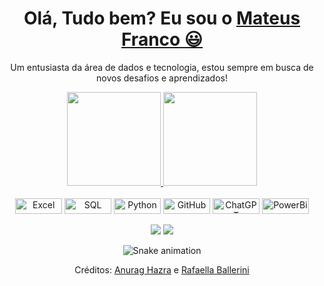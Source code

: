 <div>
  
  <h1 align="center">
    Olá, Tudo bem? Eu sou o 
    <a href="https://www.linkedin.com/in/mateusfranc0/">Mateus Franco 😃️</a>
  </h1>
  
  <p align="center">
    Um entusiasta da área de dados e tecnologia, estou sempre em busca de novos desafios e aprendizados!
  </p>
  
</div>

<div align="center">
  <a href="https://github.com/mateusfranc0">
    <img height="150em" src="https://github-readme-stats.vercel.app/api?username=mateusfranc0&count_private=true&include_all_commits=true&show_icons=true&theme=github_dark_dimmed&hide_border=false&show_owner=true"/>
    <img height="150em" src="https://github-readme-stats.vercel.app/api/top-langs/?username=mateusfranc0&theme=github_dark_dimmed&hide_border=false&&layout=compact"/>
  </a>
</div>

<div align="center" valign="top"><br>
  <img align="center" alt="Excel" height="25" width="75" src="https://img.shields.io/badge/Microsoft_Excel-217346?style=for-the-badge&logo=microsoft-excel&logoColor=white">
  <img align="center" alt="SQL" height="25" width="75" src="https://img.shields.io/badge/Microsoft_SQL_Server-CC2927?style=for-the-badge&logo=microsoft-sql-server&logoColor=white">
  <img align="center" alt="Python" height="25" width="75" src="https://img.shields.io/badge/Python-3776AB?style=for-the-badge&logo=python&logoColor=white">
  <img align="center" alt="GitHub" height="25" width="75" src="https://img.shields.io/badge/GitHub-100000?style=for-the-badge&logo=github&logoColor=white">
  <img align="center" alt="ChatGPT" height="25" width="75" src="https://img.shields.io/badge/chatGPT-74aa9c?style=for-the-badge&logo=openai&logoColor=white">
  <img align="center" alt="PowerBi" height="25" width="75" src="https://img.shields.io/badge/power_bi-F2C811?style=for-the-badge&logo=powerbi&logoColor=black">
  </div><br>

<div align="center">
  <a href="https://www.linkedin.com/in/mateusfranc0/" target="_blank"><img src="https://img.shields.io/badge/-LinkedIn-%230077B5?style=for-the-badge&logo=linkedin&logoColor=white" target="_blank"></a> 
  <a href="mailto:franco.contato@outlook.com"><img src="https://img.shields.io/badge/Microsoft_Outlook-0078D4?style=for-the-badge&logo=microsoft-outlook&logoColor=white" target="_blank"></a>
</div>

<div align="center">

  ![Snake animation](https://github.com/danielbped/danielbped/blob/output/github-contribution-grid-snake.svg)
  
</div>

<div align="center">
  <p>Créditos: <a href="https://github.com/anuraghazra/github-readme-stats">Anurag Hazra</a> e <a href="https://github.com/rafaballerini">Rafaella Ballerini</a></p>
</div>
